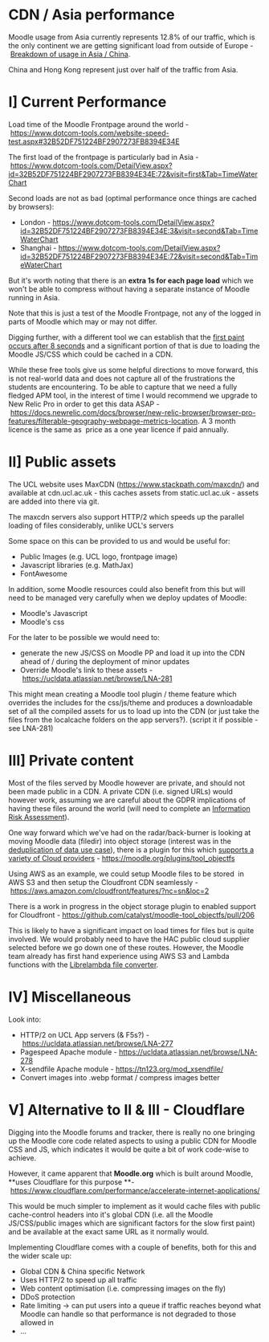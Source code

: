 # CDN / Asia performance

Moodle usage from Asia currently represents 12.8% of our traffic, which is the only continent we are getting significant load from outside of Europe - [Breakdown of usage in Asia / China](Breakdown_of_usage_in_Asia_China).

China and Hong Kong represent just over half of the traffic from Asia.

# I\] Current Performance

Load time of the Moodle Frontpage around the world - <https://www.dotcom-tools.com/website-speed-test.aspx#32B52DF751224BF2907273FB8394E34E>

The first load of the frontpage is particularly bad in Asia - <https://www.dotcom-tools.com/DetailView.aspx?id=32B52DF751224BF2907273FB8394E34E:72&visit=first&Tab=TimeWaterChart>

Second loads are not as bad (optimal performance once things are cached by browsers):

-   London - <https://www.dotcom-tools.com/DetailView.aspx?id=32B52DF751224BF2907273FB8394E34E:3&visit=second&Tab=TimeWaterChart>
-   Shanghai - <https://www.dotcom-tools.com/DetailView.aspx?id=32B52DF751224BF2907273FB8394E34E:72&visit=second&Tab=TimeWaterChart>

But it's worth noting that there is an **extra 1s for each page load** which we won't be able to compress without having a separate instance of Moodle running in Asia.

Note that this is just a test of the Moodle Frontpage, not any of the logged in parts of Moodle which may or may not differ.

Digging further, with a different tool we can establish that the [first paint occurs after 8 seconds](https://www.webpagetest.org/result/200325_4E_083dd7cdce97194b749e632251999eda/1/details/#waterfall_view_step1) and a significant portion of that is due to loading the Moodle JS/CSS which could be cached in a CDN.

While these free tools give us some helpful directions to move forward, this is not real-world data and does not capture all of the frustrations the students are encountering. To be able to capture that we need a fully fledged APM tool, in the interest of time I would recommend we upgrade to New Relic Pro in order to get this data ASAP - <https://docs.newrelic.com/docs/browser/new-relic-browser/browser-pro-features/filterable-geography-webpage-metrics-location>. A 3 month licence is the same as  price as a one year licence if paid annually.

# II\] Public assets

The UCL website uses MaxCDN (<https://www.stackpath.com/maxcdn/>) and available at cdn.ucl.ac.uk - this caches assets from static.ucl.ac.uk - assets are added into there via git.

The maxcdn servers also support HTTP/2 which speeds up the parallel loading of files considerably, unlike UCL's servers

Some space on this can be provided to us and would be useful for:

-   Public Images (e.g. UCL logo, frontpage image)
-   Javascript libraries (e.g. MathJax)
-   FontAwesome

In addition, some Moodle resources could also benefit from this but will need to be managed very carefully when we deploy updates of Moodle:  

-   Moodle's Javascript 
-   Moodle's css

For the later to be possible we would need to:

-   generate the new JS/CSS on Moodle PP and load it up into the CDN ahead of / during the deployment of minor updates 
-   Override Moodle's link to these assets - <https://ucldata.atlassian.net/browse/LNA-281>

This might mean creating a Moodle tool plugin / theme feature which overrides the includes for the css/js/theme and produces a downloadable set of all the compiled assets for us to load up into the CDN (or just take the files from the localcache folders on the app servers?). (script it if possible - see LNA-281)

# III\] Private content

Most of the files served by Moodle however are private, and should not been made public in a CDN. A private CDN (i.e. signed URLs) would however work, assuming we are careful about the GDPR implications of having these files around the world (will need to complete an [Information Risk Assessment](https://www.ucl.ac.uk/information-security/risk-management)).

One way forward which we've had on the radar/back-burner is looking at moving Moodle data (filedir) into object storage (interest was in the [deduplication of data use case](https://github.com/catalyst/moodle-tool_objectfs#sharing-files-across-environments-to-save-time)), there is a plugin for this which [supports a variety of Cloud providers](https://github.com/catalyst/moodle-tool_objectfs#currently-supported-object-stores) - <https://moodle.org/plugins/tool_objectfs>

Using AWS as an example, we could setup Moodle files to be stored  in AWS S3 and then setup the Cloudfront CDN seamlessly - <https://aws.amazon.com/cloudfront/features/?nc=sn&loc=2>

There is a work in progress in the object storage plugin to enabled support for Cloudfront - <https://github.com/catalyst/moodle-tool_objectfs/pull/206>

This is likely to have a significant impact on load times for files but is quite involved. We would probably need to have the HAC public cloud supplier selected before we go down one of these routes. However, the Moodle team already has first hand experience using AWS S3 and Lambda functions with the [Librelambda file converter](https://wiki.ucl.ac.uk/display/ISMoodle/Libre+lambda+file+converter+for+Moodle+Assignment).

# IV\] Miscellaneous

Look into:

-   HTTP/2 on UCL App servers (& F5s?) - <https://ucldata.atlassian.net/browse/LNA-277>
-   Pagespeed Apache module - <https://ucldata.atlassian.net/browse/LNA-278>
-   X-sendfile Apache module - <https://tn123.org/mod_xsendfile/>
-   Convert images into .webp format / compress images better

# V\] Alternative to II & III - Cloudflare

Digging into the Moodle forums and tracker, there is really no one bringing up the Moodle core code related aspects to using a public CDN for Moodle CSS and JS, which indicates it would be quite a bit of work code-wise to achieve.

However, it came apparent that **Moodle.org** which is built around Moodle, **uses Cloudflare for this purpose **- <https://www.cloudflare.com/performance/accelerate-internet-applications/>

This would be much simpler to implement as it would cache files with public cache-control headers into it's global CDN (i.e. all the Moodle JS/CSS/public images which are significant factors for the slow first paint) and be available at the exact same URL as it normally would.

Implementing Cloudflare comes with a couple of benefits, both for this and the wider scale up:

-   Global CDN & China specific Network
-   Uses HTTP/2 to speed up all traffic
-   Web content optimisation (i.e. compressing images on the fly)
-   DDoS protection
-   Rate limiting → can put users into a queue if traffic reaches beyond what Moodle can handle so that performance is not degraded to those allowed in 
-   ...


